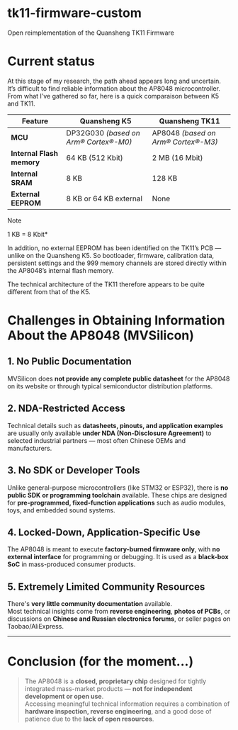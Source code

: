 # tk11-firmware-custom
Open reimplementation of the Quansheng TK11 Firmware

# Current status

At this stage of my research, the path ahead appears long and uncertain.
It’s difficult to find reliable information about the AP8048 microcontroller.
From what I’ve gathered so far, here is a quick comparaison between K5 and TK11.

| Feature                          | Quansheng K5                                              | Quansheng TK11                                             |
|----------------------------------|------------------------------------------------------------|-------------------------------------------------------------|
| **MCU**                          | DP32G030 *(based on Arm® Cortex®-M0)*                      | AP8048 *(based on Arm® Cortex®-M3)*                         |
| **Internal Flash memory**        | 64 KB (512 Kbit)                                           | 2 MB (16 Mbit)                                              |
| **Internal SRAM**                | 8 KB                                                       | 128 KB                                                      |
| **External EEPROM**              | 8 KB or 64 KB external                                     | None                                                        |

> [!NOTE] 
> 1 KB = 8 Kbit*

In addition, no external EEPROM has been identified on the TK11’s PCB — unlike on the Quansheng K5.
So bootloader, firmware, calibration data, persistent settings and the 999 memory channels are stored directly within the AP8048’s internal flash memory.

The technical architecture of the TK11 therefore appears to be quite different from that of the K5.

# Challenges in Obtaining Information About the AP8048 (MVSilicon)

## 1. No Public Documentation  
MVSilicon does **not provide any complete public datasheet** for the AP8048 on its website or through typical semiconductor distribution platforms.

## 2. NDA-Restricted Access  
Technical details such as **datasheets, pinouts, and application examples** are usually only available **under NDA (Non-Disclosure Agreement)** to selected industrial partners — most often Chinese OEMs and manufacturers.

## 3. No SDK or Developer Tools  
Unlike general-purpose microcontrollers (like STM32 or ESP32), there is **no public SDK or programming toolchain** available. These chips are designed for **pre-programmed, fixed-function applications** such as audio modules, toys, and embedded sound systems.

## 4. Locked-Down, Application-Specific Use  
The AP8048 is meant to execute **factory-burned firmware only**, with **no external interface** for programming or debugging. It is used as a **black-box SoC** in mass-produced consumer products.

## 5. Extremely Limited Community Resources  
There's **very little community documentation** available.  
Most technical insights come from **reverse engineering**, **photos of PCBs**, or discussions on **Chinese and Russian electronics forums**, or seller pages on Taobao/AliExpress.

---

# Conclusion (for the moment...)

> The AP8048 is a **closed, proprietary chip** designed for tightly integrated mass-market products — **not for independent development or open use**.  
> Accessing meaningful technical information requires a combination of **hardware inspection, reverse engineering**, and a good dose of patience due to the **lack of open resources**.
